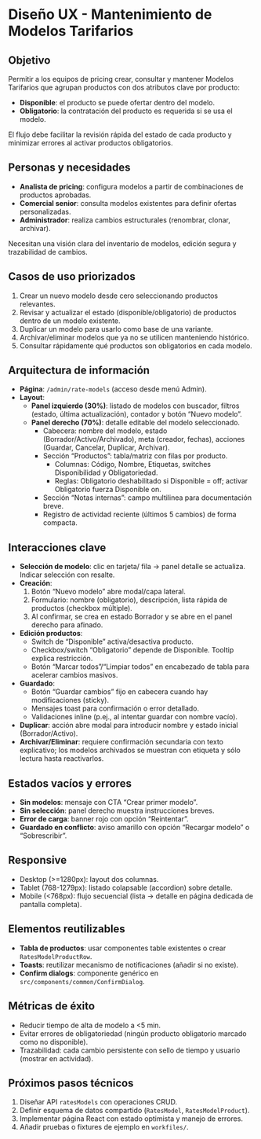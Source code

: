 # Diseño UX - Mantenimiento de Modelos Tarifarios

## Objetivo
Permitir a los equipos de pricing crear, consultar y mantener Modelos Tarifarios que agrupan productos con dos atributos clave por producto:

- **Disponible**: el producto se puede ofertar dentro del modelo.
- **Obligatorio**: la contratación del producto es requerida si se usa el modelo.

El flujo debe facilitar la revisión rápida del estado de cada producto y minimizar errores al activar productos obligatorios.

## Personas y necesidades
- **Analista de pricing**: configura modelos a partir de combinaciones de productos aprobadas.
- **Comercial senior**: consulta modelos existentes para definir ofertas personalizadas.
- **Administrador**: realiza cambios estructurales (renombrar, clonar, archivar).

Necesitan una visión clara del inventario de modelos, edición segura y trazabilidad de cambios.

## Casos de uso priorizados
1. Crear un nuevo modelo desde cero seleccionando productos relevantes.
2. Revisar y actualizar el estado (disponible/obligatorio) de productos dentro de un modelo existente.
3. Duplicar un modelo para usarlo como base de una variante.
4. Archivar/eliminar modelos que ya no se utilicen manteniendo histórico.
5. Consultar rápidamente qué productos son obligatorios en cada modelo.

## Arquitectura de información
- **Página**: `/admin/rate-models` (acceso desde menú Admin).
- **Layout**:
  - **Panel izquierdo (30%)**: listado de modelos con buscador, filtros (estado, última actualización), contador y botón “Nuevo modelo”.
  - **Panel derecho (70%)**: detalle editable del modelo seleccionado.
    - Cabecera: nombre del modelo, estado (Borrador/Activo/Archivado), meta (creador, fechas), acciones (Guardar, Cancelar, Duplicar, Archivar).
    - Sección “Productos”: tabla/matriz con filas por producto.
      - Columnas: Código, Nombre, Etiquetas, switches Disponibilidad y Obligatoriedad.
      - Reglas: Obligatorio deshabilitado si Disponible = off; activar Obligatorio fuerza Disponible on.
    - Sección “Notas internas”: campo multilinea para documentación breve.
    - Registro de actividad reciente (últimos 5 cambios) de forma compacta.

## Interacciones clave
- **Selección de modelo**: clic en tarjeta/ fila -> panel detalle se actualiza. Indicar selección con resalte.
- **Creación**:
  1. Botón “Nuevo modelo” abre modal/capa lateral.
  2. Formulario: nombre (obligatorio), descripción, lista rápida de productos (checkbox múltiple).
  3. Al confirmar, se crea en estado Borrador y se abre en el panel derecho para afinado.
- **Edición productos**:
  - Switch de “Disponible” activa/desactiva producto.
  - Checkbox/switch “Obligatorio” depende de Disponible. Tooltip explica restricción.
  - Botón “Marcar todos”/“Limpiar todos” en encabezado de tabla para acelerar cambios masivos.
- **Guardado**:
  - Botón “Guardar cambios” fijo en cabecera cuando hay modificaciones (sticky).
  - Mensajes toast para confirmación o error detallado.
  - Validaciones inline (p.ej., al intentar guardar con nombre vacío).
- **Duplicar**: acción abre modal para introducir nombre y estado inicial (Borrador/Activo).
- **Archivar/Eliminar**: requiere confirmación secundaria con texto explicativo; los modelos archivados se muestran con etiqueta y sólo lectura hasta reactivarlos.

## Estados vacíos y errores
- **Sin modelos**: mensaje con CTA “Crear primer modelo”.
- **Sin selección**: panel derecho muestra instrucciones breves.
- **Error de carga**: banner rojo con opción “Reintentar”.
- **Guardado en conflicto**: aviso amarillo con opción “Recargar modelo” o “Sobrescribir”.

## Responsive
- Desktop (>=1280px): layout dos columnas.
- Tablet (768-1279px): listado colapsable (accordion) sobre detalle.
- Mobile (<768px): flujo secuencial (lista -> detalle en página dedicada de pantalla completa).

## Elementos reutilizables
- **Tabla de productos**: usar componentes table existentes o crear `RatesModelProductRow`.
- **Toasts**: reutilizar mecanismo de notificaciones (añadir si no existe).
- **Confirm dialogs**: componente genérico en `src/components/common/ConfirmDialog`.

## Métricas de éxito
- Reducir tiempo de alta de modelo a <5 min.
- Evitar errores de obligatoriedad (ningún producto obligatorio marcado como no disponible).
- Trazabilidad: cada cambio persistente con sello de tiempo y usuario (mostrar en actividad).

## Próximos pasos técnicos
1. Diseñar API `ratesModels` con operaciones CRUD.
2. Definir esquema de datos compartido (`RatesModel`, `RatesModelProduct`).
3. Implementar página React con estado optimista y manejo de errores.
4. Añadir pruebas o fixtures de ejemplo en `workfiles/`.
